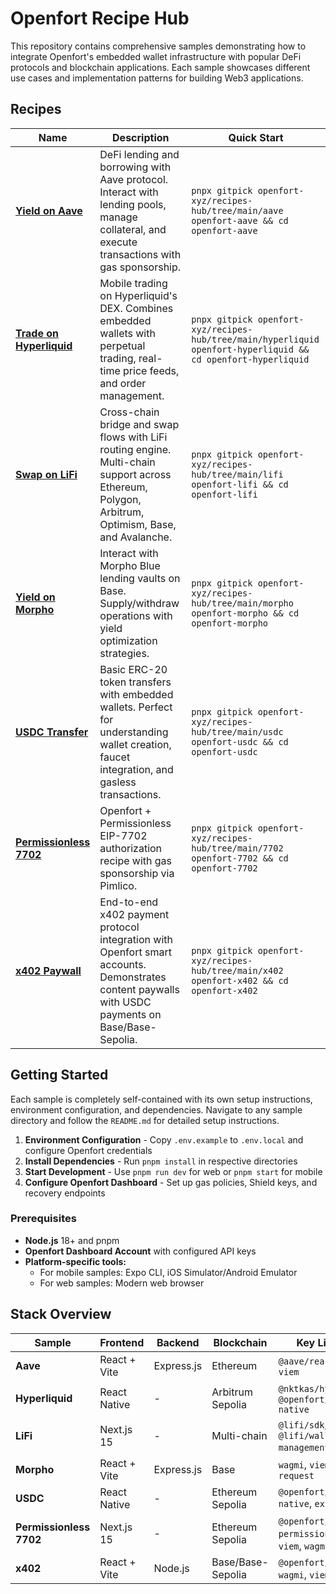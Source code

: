 # Openfort Recipe Hub

This repository contains comprehensive samples demonstrating how to integrate Openfort's embedded wallet infrastructure with popular DeFi protocols and blockchain applications. Each sample showcases different use cases and implementation patterns for building Web3 applications.

## Recipes

| Name | Description | Quick Start |
|------|-------------|-------------|
| **[Yield on Aave](./aave/)** | DeFi lending and borrowing with Aave protocol. Interact with lending pools, manage collateral, and execute transactions with gas sponsorship. | `pnpx gitpick openfort-xyz/recipes-hub/tree/main/aave openfort-aave && cd openfort-aave` |
| **[Trade on Hyperliquid](./hyperliquid/)** | Mobile trading on Hyperliquid's DEX. Combines embedded wallets with perpetual trading, real-time price feeds, and order management. | `pnpx gitpick openfort-xyz/recipes-hub/tree/main/hyperliquid openfort-hyperliquid && cd openfort-hyperliquid` |
| **[Swap on LiFi](./lifi/)** | Cross-chain bridge and swap flows with LiFi routing engine. Multi-chain support across Ethereum, Polygon, Arbitrum, Optimism, Base, and Avalanche. | `pnpx gitpick openfort-xyz/recipes-hub/tree/main/lifi openfort-lifi && cd openfort-lifi` |
| **[Yield on Morpho](./morpho/)** | Interact with Morpho Blue lending vaults on Base. Supply/withdraw operations with yield optimization strategies. | `pnpx gitpick openfort-xyz/recipes-hub/tree/main/morpho openfort-morpho && cd openfort-morpho` |
| **[USDC Transfer](./usdc/)** | Basic ERC-20 token transfers with embedded wallets. Perfect for understanding wallet creation, faucet integration, and gasless transactions. | `pnpx gitpick openfort-xyz/recipes-hub/tree/main/usdc openfort-usdc && cd openfort-usdc` |
| **[Permissionless 7702](./7702/)** | Openfort + Permissionless EIP-7702 authorization recipe with gas sponsorship via Pimlico. | `pnpx gitpick openfort-xyz/recipes-hub/tree/main/7702 openfort-7702 && cd openfort-7702` |
| **[x402 Paywall](./x402/)** | End-to-end x402 payment protocol integration with Openfort smart accounts. Demonstrates content paywalls with USDC payments on Base/Base-Sepolia. | `pnpx gitpick openfort-xyz/recipes-hub/tree/main/x402 openfort-x402 && cd openfort-x402` |

## Getting Started

Each sample is completely self-contained with its own setup instructions, environment configuration, and dependencies. Navigate to any sample directory and follow the `README.md` for detailed setup instructions.

1. **Environment Configuration** - Copy `.env.example` to `.env.local` and configure Openfort credentials
2. **Install Dependencies** - Run `pnpm install` in respective directories
3. **Start Development** - Use `pnpm run dev` for web or `pnpm start` for mobile
4. **Configure Openfort Dashboard** - Set up gas policies, Shield keys, and recovery endpoints

### Prerequisites
- **Node.js** 18+ and pnpm
- **Openfort Dashboard Account** with configured API keys
- **Platform-specific tools:**
  - For mobile samples: Expo CLI, iOS Simulator/Android Emulator
  - For web samples: Modern web browser

## Stack Overview

| Sample | Frontend | Backend | Blockchain | Key Libraries |
|--------|----------|---------|------------|---------------|
| **Aave** | React + Vite | Express.js | Ethereum | `@aave/react`, `wagmi`, `viem` |
| **Hyperliquid** | React Native | - | Arbitrum Sepolia | `@nktkas/hyperliquid`, `@openfort/react-native` |
| **LiFi** | Next.js 15 | - | Multi-chain | `@lifi/sdk`, `@lifi/wallet-management`, `wagmi` |
| **Morpho** | React + Vite | Express.js | Base | `wagmi`, `viem`, `graphql-request` |
| **USDC** | React Native | - | Ethereum Sepolia | `@openfort/react-native`, `expo` |
| **Permissionless 7702** | Next.js 15 | - | Ethereum Sepolia | `@openfort/react`, `permissionless`, `viem`, `wagmi` |
| **x402** | React + Vite | Node.js | Base/Base-Sepolia | `@openfort/react`, `wagmi`, `viem` |


